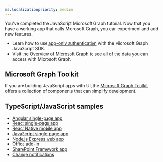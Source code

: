 ```yaml
---
ms.localizationpriority: medium
---
```


<!-- markdownlint-disable MD041 -->

You've completed the JavaScript Microsoft Graph tutorial. Now that you have a working app that calls Microsoft Graph, you can experiment and add new features.

- Learn how to use [app-only authentication](/graph/tutorials/javascript-app-only) with the Microsoft Graph JavaScript SDK.
- Visit the [Overview of Microsoft Graph](/graph/overview) to see all of the data you can access with Microsoft Graph.

## Microsoft Graph Toolkit

If you are building JavaScript apps with UI, the [Microsoft Graph Toolkit](/graph/toolkit/overview) offers a collection of components that can simplify development.

## TypeScript/JavaScript samples

- [Angular single-page app](https://github.com/microsoftgraph/msgraph-training-angularspa)
- [React single-page app](https://github.com/microsoftgraph/msgraph-training-reactspa)
- [React Native mobile app](https://github.com/microsoftgraph/msgraph-training-react-native)
- [JavaScript single-page app](https://github.com/microsoftgraph/msgraph-training-javascriptspa)
- [Node.js Express web app](https://github.com/microsoftgraph/msgraph-training-nodeexpressapp)
- [Office add-in](https://github.com/microsoftgraph/msgraph-training-office-addin)
- [SharePoint Framework app](https://github.com/microsoftgraph/msgraph-training-spfx)
- [Change notifications](https://github.com/microsoftgraph/nodejs-webhooks-sample)
